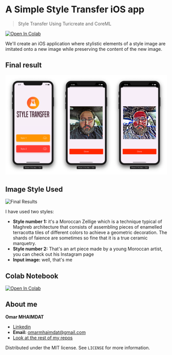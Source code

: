 # A Simple Style Transfer iOS app
> Style Transfer Using Turicreate and CoreML

[![Open In Colab](https://colab.research.google.com/assets/colab-badge.svg)](https://colab.research.google.com/drive/1OWjGPZTjPQRnA7GOzuuI6nipM0svR5ri)

We'll create an iOS application where stylistic elements of a style image are imitated onto a new image while preserving the content of the new image.

## Final result
![Final Results](final-result.png)

## Image Style Used

![Final Results](styles.png)

I have used two styles:

* **Style number 1:** it's a Moroccan Zellige which is a technique typical of Maghreb architecture that consists of assembling pieces of enamelled terracotta tiles of different colors to achieve a geometric decoration. The shards of faience are sometimes so fine that it is a true ceramic marquetry.
* **Style number 2:** That's an art piece made by a young Moroccan artist, you can check out his Instagram page
* **Input image:** well, that's me

## Colab Notebook

[![Open In Colab](https://colab.research.google.com/assets/colab-badge.svg)](https://colab.research.google.com/drive/1OWjGPZTjPQRnA7GOzuuI6nipM0svR5ri)

## About me

**Omar MHAIMDAT** 

* [Linkedin](https://www.linkedin.com/in/omarmhaimdat/)
* **Email:** omarmhaimdat@gmail.com
* [Look at the rest of my repos](https://github.com/omarmhaimdat/)

Distributed under the MIT license. See ``LICENSE`` for more information.

